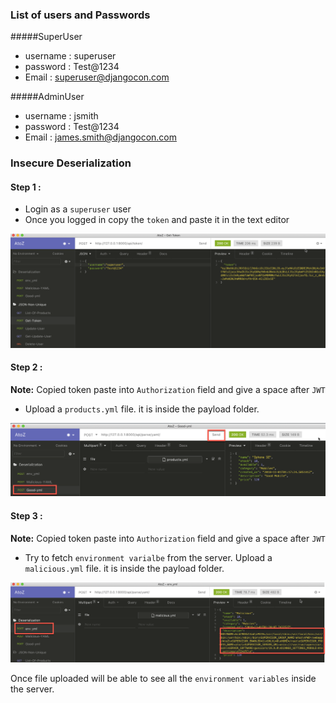 ### List of users and Passwords

#####SuperUser
* username : superuser
* password : Test@1234
* Email    : superuser@djangocon.com

#####AdminUser
* username : jsmith
* password : Test@1234
* Email    : james.smith@djangocon.com


### Insecure Deserialization


#### Step 1 : 
* Login as a `superuser` user
* Once you logged in copy the `token` and paste it in the text editor

![Login](img/insecure-deserialization/login.png) 

#### Step 2 : 

**Note:** Copied token paste into `Authorization` field and give a space after `JWT`

* Upload a `products.yml` file. it is inside the payload folder.

![Upload products file](img/insecure-deserialization/product-file.png)

 
 #### Step 3 :
 
 **Note:** Copied token paste into `Authorization` field and give a space after `JWT`
 
 * Try to fetch   `environment varialbe` from the server. Upload a `malicious.yml` file. it is inside the payload folder.
 
 ![Upload env file](img/insecure-deserialization/env.png)
 
 Once file uploaded will be able to see all the `environment variables` inside the server.
 

 
 
 
 

